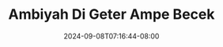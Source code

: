 --- 
title: "Ambiyah Di Geter Ampe Becek"
description: "nonton   Ambiyah Di Geter Ampe Becek  tele full vidio new"
date: 2024-09-08T07:16:44-08:00
file_code: "q4wznrspi3ih"
draft: false
cover: "kmbnscdirizbc55o.jpg"
tags: ["Ambiyah", "Geter", "Ampe", "Becek", "bokep-indo", "bokep-viral", "bokep-ig"]
length: 769
fld_id: "1235315"
foldername: "Ambiyah"
categories: ["Ambiyah"]
views: 69
---